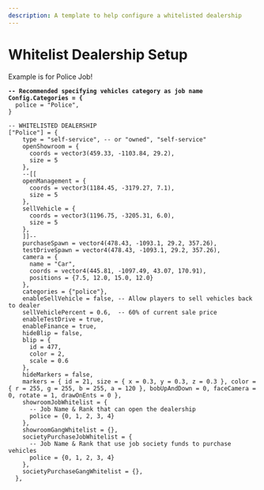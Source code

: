 ```yaml
---
description: A template to help configure a whitelisted dealership
---
```


# Whitelist Dealership Setup

Example is for Police Job!

<pre class="language-lua"><code class="lang-lua"><strong>-- Recommended specifying vehicles category as job name
</strong><strong>Config.Categories = {
</strong>  police = "Police",
}  

-- WHITELISTED DEALERSHIP
["Police"] = {
    type = "self-service", -- or "owned", "self-service"
    openShowroom = {
      coords = vector3(459.33, -1103.84, 29.2),
      size = 5
    },
    --[[
    openManagement = {
      coords = vector3(1184.45, -3179.27, 7.1),
      size = 5
    },
    sellVehicle = {
      coords = vector3(1196.75, -3205.31, 6.0),
      size = 5
    },
    ]]--
    purchaseSpawn = vector4(478.43, -1093.1, 29.2, 357.26),
    testDriveSpawn = vector4(478.43, -1093.1, 29.2, 357.26),
    camera = {
      name = "Car",
      coords = vector4(445.81, -1097.49, 43.07, 170.91),
      positions = {7.5, 12.0, 15.0, 12.0}
    },
    categories = {"police"},
    enableSellVehicle = false, -- Allow players to sell vehicles back to dealer
    sellVehiclePercent = 0.6,  -- 60% of current sale price
    enableTestDrive = true,
    enableFinance = true,
    hideBlip = false,
    blip = {
      id = 477,
      color = 2,
      scale = 0.6
    },
    hideMarkers = false,
    markers = { id = 21, size = { x = 0.3, y = 0.3, z = 0.3 }, color = { r = 255, g = 255, b = 255, a = 120 }, bobUpAndDown = 0, faceCamera = 0, rotate = 1, drawOnEnts = 0 },
    showroomJobWhitelist = {
      -- Job Name &#x26; Rank that can open the dealership
      police = {0, 1, 2, 3, 4}
    },
    showroomGangWhitelist = {},
    societyPurchaseJobWhitelist = {
      -- Job Name &#x26; Rank that use job society funds to purchase vehicles
      police = {0, 1, 2, 3, 4}
    },
    societyPurchaseGangWhitelist = {},
  },
</code></pre>
